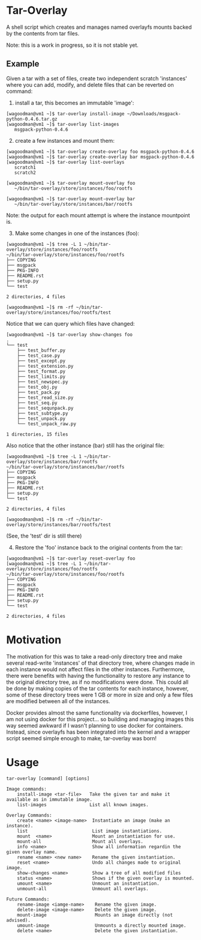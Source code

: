 # Tar-Overlay
A shell script which creates and manages named overlayfs mounts backed by the contents from tar files.

Note: this is a work in progress, so it is not stable yet.

## Example
Given a tar with a set of files, create two independent scratch 'instances' where you can add, modify,
and delete files that can be reverted on command:

1) install a tar, this becomes an immutable 'image':
```
[wagoodman@vm1 ~]$ tar-overlay install-image ~/Downloads/msgpack-python-0.4.6.tar.gz
[wagoodman@vm1 ~]$ tar-overlay list-images
   msgpack-python-0.4.6
```

2) create a few instances and mount them:
```
[wagoodman@vm1 ~]$ tar-overlay create-overlay foo msgpack-python-0.4.6
[wagoodman@vm1 ~]$ tar-overlay create-overlay bar msgpack-python-0.4.6
[wagoodman@vm1 ~]$ tar-overlay list-overlays
   scratch1
   scratch2

[wagoodman@vm1 ~]$ tar-overlay mount-overlay foo
   ~/bin/tar-overlay/store/instances/foo/rootfs

[wagoodman@vm1 ~]$ tar-overlay mount-overlay bar
   ~/bin/tar-overlay/store/instances/bar/rootfs
```
Note: the output for each mount attempt is where the instance mountpoint is.

3) Make some changes in one of the instances (foo):
```
[wagoodman@vm1 ~]$ tree -L 1 ~/bin/tar-overlay/store/instances/foo/rootfs
~/bin/tar-overlay/store/instances/foo/rootfs
├── COPYING
├── msgpack
├── PKG-INFO
├── README.rst
├── setup.py
└── test

2 directories, 4 files

[wagoodman@vm1 ~]$ rm -rf ~/bin/tar-overlay/store/instances/foo/rootfs/test
```

Notice that we can query which files have changed:
```
[wagoodman@vm1 ~]$ tar-overlay show-changes foo
.
└── test
    ├── test_buffer.py
    ├── test_case.py
    ├── test_except.py
    ├── test_extension.py
    ├── test_format.py
    ├── test_limits.py
    ├── test_newspec.py
    ├── test_obj.py
    ├── test_pack.py
    ├── test_read_size.py
    ├── test_seq.py
    ├── test_sequnpack.py
    ├── test_subtype.py
    ├── test_unpack.py
    └── test_unpack_raw.py

1 directories, 15 files
```

Also notice that the other instance (bar) still has the original file:
```
[wagoodman@vm1 ~]$ tree -L 1 ~/bin/tar-overlay/store/instances/bar/rootfs
~/bin/tar-overlay/store/instances/bar/rootfs
├── COPYING
├── msgpack
├── PKG-INFO
├── README.rst
├── setup.py
└── test

2 directories, 4 files

[wagoodman@vm1 ~]$ rm -rf ~/bin/tar-overlay/store/instances/bar/rootfs/test
```
(See, the 'test' dir is still there)

4) Restore the 'foo' instance back to the original contents from the tar:
```
[wagoodman@vm1 ~]$ tar-overlay reset-overlay foo
[wagoodman@vm1 ~]$ tree -L 1 ~/bin/tar-overlay/store/instances/foo/rootfs
~/bin/tar-overlay/store/instances/foo/rootfs
├── COPYING
├── msgpack
├── PKG-INFO
├── README.rst
├── setup.py
└── test

2 directories, 4 files

```

# Motivation
The motivation for this was to take a read-only directory tree and make several
read-write 'instances' of that directory tree, where changes made in each instance would
not affect files in the other instances. Furthermore, there were benefits with
having the functionality to restore any instance to the original directory tree,
as if no modifications were done. This could all be done by making copies of the
tar contents for each instance, however, some of these directory trees were 1 GB
or more in size and only a few files are modified between all of the instances.

Docker provides almost the same functionality via dockerfiles, however, I am
not using docker for this project... so building and managing images this way seemed
awkward if I wasn't planning to use docker for containers. Instead, since overlayfs
has been integrated into the kernel and a wrapper script seemed simple enough to
make, tar-overlay was born!

# Usage
```
tar-overlay [command] [options]

Image commands:
    install-image <tar-file>   Take the given tar and make it available as in immutable image.
    list-images                List all known images.

Overlay Commands:
    create <name> <image-name>  Instantiate an image (make an instance).
    list                        List image instantiations.
    mount  <name>               Mount an instantiation for use.
    mount-all                   Mount all overlays.
    info <name>                 Show all information regardin the given overlay name.
    rename <name> <new name>    Rename the given instantiation.
    reset <name>                Undo all changes made to original image.
    show-changes <name>         Show a tree of all modified files
    status <name>               Shows if the given overlay is mounted.
    umount <name>               Unmount an instantiation.
    unmount-all                 Unmount all overlays.

Future Commands:
    rename-image <iamge-name>    Rename the given image.
    delete-image <image-name>    Delete the given image.
    mount-image                  Mounts an image directly (not advised).
    umount-image                 Unmounts a directly mounted image.
    delete <name>                Delete the given instantiation.
```
